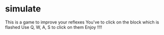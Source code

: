 # simulate

This is a game to improve your reflexes
You've to click on the block which is flashed 
Use Q, W, A, S to click on them
Enjoy !!!!
